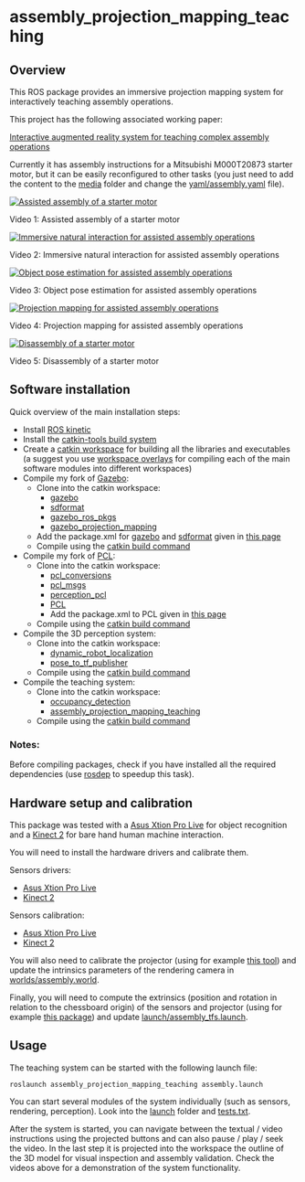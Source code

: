 # assembly_projection_mapping_teaching

## Overview

This ROS package provides an immersive projection mapping system for interactively teaching assembly operations.

This project has the following associated working paper:

[Interactive augmented reality system for teaching complex assembly operations](https://github.com/carlosmccosta/assembly_projection_mapping_teaching_article/releases)


Currently it has assembly instructions for a Mitsubishi M000T20873 starter motor, but it can be easily reconfigured to other tasks (you just need to add the content to the [media](media) folder and change the [yaml/assembly.yaml](yaml/assembly.yaml) file).


[![Assisted assembly of a starter motor](http://img.youtube.com/vi/KWiw9Gbkx2I/maxresdefault.jpg)](http://www.youtube.com/watch?v=KWiw9Gbkx2I)

Video 1: Assisted assembly of a starter motor


[![Immersive natural interaction for assisted assembly operations](http://img.youtube.com/vi/pYHGaGZzmJw/maxresdefault.jpg)](http://www.youtube.com/watch?v=pYHGaGZzmJw)

Video 2: Immersive natural interaction for assisted assembly operations


[![Object pose estimation for assisted assembly operations](http://img.youtube.com/vi/557vglPW6Ko/maxresdefault.jpg)](http://www.youtube.com/watch?v=557vglPW6Ko)

Video 3: Object pose estimation for assisted assembly operations


[![Projection mapping for assisted assembly operations](http://img.youtube.com/vi/vfYDPL8DXGY/maxresdefault.jpg)](http://www.youtube.com/watch?v=vfYDPL8DXGY)

Video 4: Projection mapping for assisted assembly operations


[![Disassembly of a starter motor](http://img.youtube.com/vi/USEo3qots5g/maxresdefault.jpg)](http://www.youtube.com/watch?v=USEo3qots5g)

Video 5: Disassembly of a starter motor



## Software installation

Quick overview of the main installation steps:

* Install [ROS kinetic](http://wiki.ros.org/kinetic/Installation/Ubuntu)
* Install the [catkin-tools build system](http://catkin-tools.readthedocs.io/en/latest/installing.html)
* Create a [catkin workspace](http://catkin-tools.readthedocs.io/en/latest/quick_start.html) for building all the libraries and executables (a suggest you use [workspace overlays](http://catkin-tools.readthedocs.io/en/latest/mechanics.html#workspace-chaining-extending) for compiling each of the main software modules into different workspaces)
* Compile my fork of [Gazebo](http://gazebosim.org/):
  * Clone into the catkin workspace:
    * [gazebo](https://bitbucket.org/carlosmccosta/gazebo/branch/camera_intrinsics)
    * [sdformat](https://bitbucket.org/carlosmccosta/sdformat/branch/camera_intrinsics)
    * [gazebo_ros_pkgs](https://github.com/carlosmccosta/gazebo_ros_pkgs)
    * [gazebo_projection_mapping](https://github.com/inesc-tec-robotics/gazebo_projection_mapping)
  * Add the package.xml for [gazebo](https://bitbucket.org/scpeters/unix-stuff/raw/master/package_xml/package_gazebo.xml) and [sdformat](https://bitbucket.org/scpeters/unix-stuff/raw/master/package_xml/package_sdformat.xml) given in [this page](http://gazebosim.org/tutorials?tut=install_from_source)
  * Compile using the [catkin build command](http://catkin-tools.readthedocs.io/en/latest/verbs/catkin_build.html)
* Compile my fork of [PCL](http://pointclouds.org/):
  * Clone into the catkin workspace:
    * [pcl_conversions](https://github.com/ros-perception/pcl_conversions)
    * [pcl_msgs](https://github.com/ros-perception/pcl_msgs)
    * [perception_pcl](https://github.com/ros-perception/perception_pcl)
    * [PCL](https://github.com/carlosmccosta/pcl)
    * Add the package.xml to PCL given in [this page](https://gist.github.com/carlosmccosta/1ec3e3bdce419441b0b17bf9bb707552)
  * Compile using the [catkin build command](http://catkin-tools.readthedocs.io/en/latest/verbs/catkin_build.html)
* Compile the 3D perception system:
  * Clone into the catkin workspace:
    * [dynamic_robot_localization](https://github.com/carlosmccosta/dynamic_robot_localization)
    * [pose_to_tf_publisher](https://github.com/carlosmccosta/pose_to_tf_publisher)
  * Compile using the [catkin build command](http://catkin-tools.readthedocs.io/en/latest/verbs/catkin_build.html)
* Compile the teaching system:
  * Clone into the catkin workspace:
    * [occupancy_detection](https://github.com/carlosmccosta/occupancy_detection)
    * [assembly_projection_mapping_teaching](https://github.com/carlosmccosta/assembly_projection_mapping_teaching)
  * Compile using the [catkin build command](http://catkin-tools.readthedocs.io/en/latest/verbs/catkin_build.html)

### Notes:

Before compiling packages, check if you have installed all the required dependencies (use [rosdep](http://wiki.ros.org/rosdep) to speedup this task).



## Hardware setup and calibration

This package was tested with a [Asus Xtion Pro Live](https://www.asus.com/3D-Sensor/Xtion_PRO_LIVE/) for object recognition and a [Kinect 2](http://www.xbox.com/en-US/xbox-one/accessories/kinect) for bare hand human machine interaction.

You will need to install the hardware drivers and calibrate them.

Sensors drivers:
* [Asus Xtion Pro Live](http://wiki.ros.org/openni2_launch)
* [Kinect 2](https://github.com/code-iai/iai_kinect2)

Sensors calibration:
* [Asus Xtion Pro Live](http://wiki.ros.org/openni_launch/Tutorials)
* [Kinect 2](https://github.com/code-iai/iai_kinect2/tree/master/kinect2_calibration)

You will also need to calibrate the projector (using for example [this tool](http://mesh.brown.edu/calibration/)) and update the intrinsics parameters of the rendering camera in [worlds/assembly.world](worlds/assembly.world).

Finally, you will need to compute the extrinsics (position and rotation in relation to the chessboard origin) of the sensors and projector (using for example [this package](https://github.com/bosch-ros-pkg/chessboards)) and update [launch/assembly_tfs.launch](launch/assembly_tfs.launch).



## Usage

The teaching system can be started with the following launch  file:

```
roslaunch assembly_projection_mapping_teaching assembly.launch
```

You can start several modules of the system individually (such as sensors, rendering, perception). Look into the [launch](launch) folder and [tests.txt](docs/tests.txt).

After the system is started, you can navigate between the textual / video instructions using the projected buttons and can also pause / play / seek the video. In the last step it is projected into the workspace the outline of the 3D model for visual inspection and assembly validation. Check the videos above for a demonstration of the system functionality.
